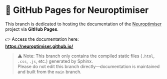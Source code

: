 # 📄 GitHub Pages for Neuroptimiser

This branch is dedicated to hosting the documentation of the [Neuroptimiser](https://github.com/neuroptimiser/neuroptimiser) project via **GitHub Pages**.

👉 Access the documentation here:  
**https://neuroptimiser.github.io/**

> ⚠️ Note: This branch only contains the compiled static files (`.html`, `.css`, `.js`, etc.) generated by Sphinx.  
> Please do not edit this branch directly—documentation is maintained and built from the `main` branch.


